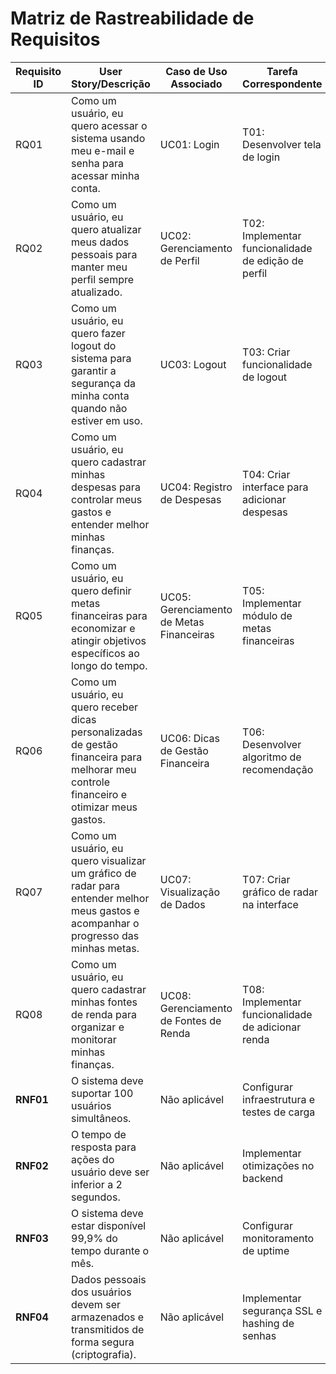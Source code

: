 # Matriz de Rastreabilidade de Requisitos

| **Requisito ID** | **User Story/Descrição**                                                                                                                                          | **Caso de Uso Associado**                     | **Tarefa Correspondente**                            | **Status**         |
|-------------------|------------------------------------------------------------------------------------------------------------------------------------------------------------------|-----------------------------------------------|-----------------------------------------------------|--------------------|
| RQ01             | Como um usuário, eu quero acessar o sistema usando meu e-mail e senha para acessar minha conta.                                                                  | UC01: Login                                   | T01: Desenvolver tela de login                      | Em desenvolvimento |
| RQ02             | Como um usuário, eu quero atualizar meus dados pessoais para manter meu perfil sempre atualizado.                                                                | UC02: Gerenciamento de Perfil                 | T02: Implementar funcionalidade de edição de perfil | Não iniciado       |
| RQ03             | Como um usuário, eu quero fazer logout do sistema para garantir a segurança da minha conta quando não estiver em uso.                                            | UC03: Logout                                  | T03: Criar funcionalidade de logout                | Pendente           |
| RQ04             | Como um usuário, eu quero cadastrar minhas despesas para controlar meus gastos e entender melhor minhas finanças.                                                | UC04: Registro de Despesas                    | T04: Criar interface para adicionar despesas        | Em desenvolvimento |
| RQ05             | Como um usuário, eu quero definir metas financeiras para economizar e atingir objetivos específicos ao longo do tempo.                                           | UC05: Gerenciamento de Metas Financeiras      | T05: Implementar módulo de metas financeiras        | Pendente           |
| RQ06             | Como um usuário, eu quero receber dicas personalizadas de gestão financeira para melhorar meu controle financeiro e otimizar meus gastos.                        | UC06: Dicas de Gestão Financeira              | T06: Desenvolver algoritmo de recomendação          | Não iniciado       |
| RQ07             | Como um usuário, eu quero visualizar um gráfico de radar para entender melhor meus gastos e acompanhar o progresso das minhas metas.                              | UC07: Visualização de Dados                   | T07: Criar gráfico de radar na interface            | Pendente           |
| RQ08             | Como um usuário, eu quero cadastrar minhas fontes de renda para organizar e monitorar minhas finanças.                                                           | UC08: Gerenciamento de Fontes de Renda        | T08: Implementar funcionalidade de adicionar renda  | Em desenvolvimento |
| **RNF01**        | O sistema deve suportar 100 usuários simultâneos.                                                                                                                | Não aplicável                                 | Configurar infraestrutura e testes de carga         | Não iniciado       |
| **RNF02**        | O tempo de resposta para ações do usuário deve ser inferior a 2 segundos.                                                                                        | Não aplicável                                 | Implementar otimizações no backend                 | Em progresso       |
| **RNF03**        | O sistema deve estar disponível 99,9% do tempo durante o mês.                                                                                                    | Não aplicável                                 | Configurar monitoramento de uptime                 | Pendente           |
| **RNF04**        | Dados pessoais dos usuários devem ser armazenados e transmitidos de forma segura (criptografia).                                                                 | Não aplicável                                 | Implementar segurança SSL e hashing de senhas       | Em desenvolvimento |
